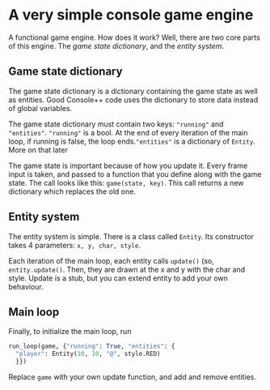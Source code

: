 # A very simple console game engine
A functional game engine. How does it work?
Well, there are two core parts of this engine.
The *game state dictionary*, and the *entity system*. 

## Game state dictionary
The game state dictionary is a dictionary containing the game state as well as entities. Good Console++ code uses the dictionary to store data instead of global variables.

The game state dictionary must contain two keys: `"running"` and  `"entities"`. `"running"` is a bool. At the end of every iteration of the main loop, if running is false, the loop ends.`"entities"` is a dictionary of `Entity`. More on that later

The game state is important because of how you update it. Every frame input is taken, and passed to a function that you define along with the game state. The call looks like this: `game(state, key)`. This call returns a new dictionary which replaces the old one.

## Entity system
The entity system is simple. There is a class called `Entity`. Its constructor takes 4 parameters: `x, y, char, style`.

Each iteration of the main loop, each entity calls `update()` (so, `entity.update()`.  Then, they are drawn at the x and y with the char and style. Update is a stub, but you can extend entity to add your own behaviour.

## Main loop

Finally, to initialize the main loop, run
```py
run_loop(game, {"running": True, "entities": {
  "player": Entity(10, 10, "@", style.RED)
  }})
````
Replace `game` with your own update function, and add and remove entities.
